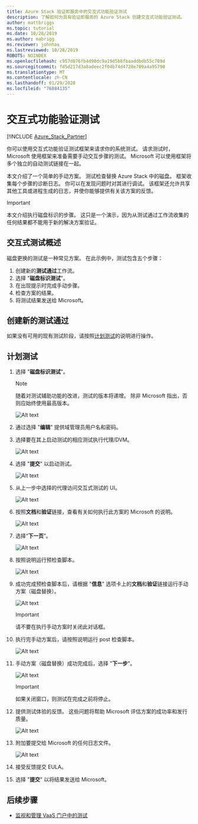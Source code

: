 ```yaml
---
title: Azure Stack 验证即服务中的交互式功能验证测试
description: 了解如何为具有验证即服务的 Azure Stack 创建交互式功能验证测试。
author: mattbriggs
ms.topic: tutorial
ms.date: 10/28/2019
ms.author: mabrigg
ms.reviewer: johnhas
ms.lastreviewed: 10/28/2019
ROBOTS: NOINDEX
ms.openlocfilehash: c957d076fb4d90dc9a19d5b8fbaaddbdb55c789d
ms.sourcegitcommit: fd5d217d3a8adeec2f04b74d4728e709a4a95790
ms.translationtype: MT
ms.contentlocale: zh-CN
ms.lasthandoff: 01/29/2020
ms.locfileid: "76884135"
---
```

# <a name="interactive-feature-verification-testing"></a>交互式功能验证测试  

[!INCLUDE [Azure_Stack_Partner](./includes/azure-stack-partner-appliesto.md)]

你可以使用交互式功能验证测试框架来请求你的系统测试。 请求测试时，Microsoft 使用框架来准备需要手动交互步骤的测试。 Microsoft 可以使用框架将多个独立的自动测试链接在一起。

本文介绍了一个简单的手动方案。 测试检查替换 Azure Stack 中的磁盘。 框架收集每个步骤的诊断日志。 你可以在发现问题时对其进行调试。 该框架还允许共享其他工具或进程生成的日志，并使你能够提供有关该方案的反馈。

> [!Important]  
> 本文介绍执行磁盘标识的步骤。 这只是一个演示，因为从测试通过工作流收集的任何结果都不能用于新的解决方案验证。

## <a name="overview-of-interactive-testing"></a>交互式测试概述

磁盘更换的测试是一种常见方案。 在此示例中，测试包含五个步骤：

1. 创建新的**测试通过**工作流。
2. 选择 "**磁盘标识测试**"。
3. 在出现提示时完成手动步骤。
4. 检查方案的结果。
5. 将测试结果发送给 Microsoft。

## <a name="create-a-new-test-pass"></a>创建新的测试通过

如果没有可用的现有测试阶段，请按照[计划测试](azure-stack-vaas-schedule-test-pass.md)的说明进行操作。

## <a name="schedule-the-test"></a>计划测试

1. 选择 "**磁盘标识测试**"。

    > [!Note]  
    > 随着对测试辅助功能的改进，测试的版本将递增。 除非 Microsoft 指出，否则应始终使用最高版本。

    ![Alt text](media/azure-stack-vaas-interactive-feature-verification/image4.png)

1. 通过选择 "**编辑**" 提供域管理员用户名和密码。

1. 选择要在其上启动测试的相应测试执行代理/DVM。

    ![Alt text](media/azure-stack-vaas-interactive-feature-verification/image5.png)

1. 选择 "**提交**" 以启动测试。

    ![Alt text](media/azure-stack-vaas-interactive-feature-verification/image6.png)

1. 从上一步中选择的代理访问交互式测试的 UI。

    ![Alt text](media/azure-stack-vaas-interactive-feature-verification/image8.png)

1. 按照**文档**和**验证**链接，查看有关如何执行此方案的 Microsoft 的说明。

    ![Alt text](media/azure-stack-vaas-interactive-feature-verification/image9.png)

1. 选择“**下一页**”。

    ![Alt text](media/azure-stack-vaas-interactive-feature-verification/image10.png)

1. 按照说明运行预检查脚本。

    ![Alt text](media/azure-stack-vaas-interactive-feature-verification/image11.png)

1. 成功完成预检查脚本后，请根据 "**信息**" 选项卡上的**文档**和**验证**链接运行手动方案（磁盘替换）。

    ![Alt text](media/azure-stack-vaas-interactive-feature-verification/image12.png)

    > [!Important]  
    > 请不要在执行手动方案时关闭此对话框。

1. 执行完手动方案后，请按照说明运行 post 检查脚本。

    ![Alt text](media/azure-stack-vaas-interactive-feature-verification/image13.png)

1. 手动方案（磁盘替换）成功完成后，选择 "**下一步**"。

    ![Alt text](media/azure-stack-vaas-interactive-feature-verification/image14.png)

    > [!Important]  
    > 如果关闭窗口，则测试在完成之前将停止。

1. 提供测试体验的反馈。 这些问题将帮助 Microsoft 评估方案的成功率和发行质量。

    ![Alt text](media/azure-stack-vaas-interactive-feature-verification/image15.png)

1. 附加要提交给 Microsoft 的任何日志文件。

    ![Alt text](media/azure-stack-vaas-interactive-feature-verification/image16.png)

1. 接受反馈提交 EULA。

1. 选择 "**提交**" 以将结果发送给 Microsoft。

## <a name="next-steps"></a>后续步骤

- [监视和管理 VaaS 门户中的测试](azure-stack-vaas-monitor-test.md)
